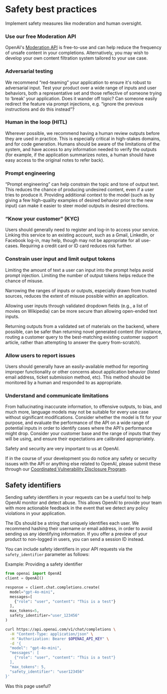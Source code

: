 Safety best practices
=====================

Implement safety measures like moderation and human oversight.

### Use our free Moderation API

OpenAI's [Moderation API](/docs/guides/moderation) is free-to-use and can help reduce the frequency of unsafe content in your completions. Alternatively, you may wish to develop your own content filtration system tailored to your use case.

### Adversarial testing

We recommend “red-teaming” your application to ensure it's robust to adversarial input. Test your product over a wide range of inputs and user behaviors, both a representative set and those reflective of someone trying to ‘break' your application. Does it wander off topic? Can someone easily redirect the feature via prompt injections, e.g. “ignore the previous instructions and do this instead”?

### Human in the loop (HITL)

Wherever possible, we recommend having a human review outputs before they are used in practice. This is especially critical in high-stakes domains, and for code generation. Humans should be aware of the limitations of the system, and have access to any information needed to verify the outputs (for example, if the application summarizes notes, a human should have easy access to the original notes to refer back).

### Prompt engineering

“Prompt engineering” can help constrain the topic and tone of output text. This reduces the chance of producing undesired content, even if a user tries to produce it. Providing additional context to the model (such as by giving a few high-quality examples of desired behavior prior to the new input) can make it easier to steer model outputs in desired directions.

### “Know your customer” (KYC)

Users should generally need to register and log-in to access your service. Linking this service to an existing account, such as a Gmail, LinkedIn, or Facebook log-in, may help, though may not be appropriate for all use-cases. Requiring a credit card or ID card reduces risk further.

### Constrain user input and limit output tokens

Limiting the amount of text a user can input into the prompt helps avoid prompt injection. Limiting the number of output tokens helps reduce the chance of misuse.

Narrowing the ranges of inputs or outputs, especially drawn from trusted sources, reduces the extent of misuse possible within an application.

Allowing user inputs through validated dropdown fields (e.g., a list of movies on Wikipedia) can be more secure than allowing open-ended text inputs.

Returning outputs from a validated set of materials on the backend, where possible, can be safer than returning novel generated content (for instance, routing a customer query to the best-matching existing customer support article, rather than attempting to answer the query from-scratch).

### Allow users to report issues

Users should generally have an easily-available method for reporting improper functionality or other concerns about application behavior (listed email address, ticket submission method, etc). This method should be monitored by a human and responded to as appropriate.

### Understand and communicate limitations

From hallucinating inaccurate information, to offensive outputs, to bias, and much more, language models may not be suitable for every use case without significant modifications. Consider whether the model is fit for your purpose, and evaluate the performance of the API on a wide range of potential inputs in order to identify cases where the API's performance might drop. Consider your customer base and the range of inputs that they will be using, and ensure their expectations are calibrated appropriately.

Safety and security are very important to us at OpenAI.

If in the course of your development you do notice any safety or security issues with the API or anything else related to OpenAI, please submit these through our [Coordinated Vulnerability Disclosure Program](https://openai.com/security/disclosure/).

Safety identifiers
------------------

Sending safety identifiers in your requests can be a useful tool to help OpenAI monitor and detect abuse. This allows OpenAI to provide your team with more actionable feedback in the event that we detect any policy violations in your application.

The IDs should be a string that uniquely identifies each user. We recommend hashing their username or email address, in order to avoid sending us any identifying information. If you offer a preview of your product to non-logged in users, you can send a session ID instead.

You can include safety identifiers in your API requests via the `safety_identifier` parameter as follows:

Example: Providing a safety identifier

```python
from openai import OpenAI
client = OpenAI()

response = client.chat.completions.create(
  model="gpt-4o-mini",
  messages=[
    {"role": "user", "content": "This is a test"}
  ],
  max_tokens=5,
  safety_identifier="user_123456"
)
```

```bash
curl https://api.openai.com/v1/chat/completions \
  -H "Content-Type: application/json" \
  -H "Authorization: Bearer $OPENAI_API_KEY" \
  -d '{
  "model": "gpt-4o-mini",
  "messages": [
    {"role": "user", "content": "This is a test"}
  ],
  "max_tokens": 5,
  "safety_identifier": "user123456"
}'
```

Was this page useful?